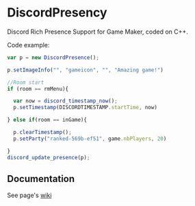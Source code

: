 # DiscordPresency

Discord Rich Presence Support for Game Maker, coded on C++. 

Code example:

```js
var p = new DiscordPresence();

p.setImageInfo("", "gameicon", "", "Amazing game!")

//Room start
if (room == rmMenu){

  var now = discord_timestamp_now();
  p.setTimestamp(DISCORDTIMESTAMP.startTime, now)

} else if(room == inGame){

  p.clearTimestamp();
  p.setParty("ranked-569b-ef51", game.nbPlayers, 20)

}
discord_update_presence(p);
```

## Documentation

See page's [wiki](https://github.com/kateonbxsh/DiscordPresency/wiki)
